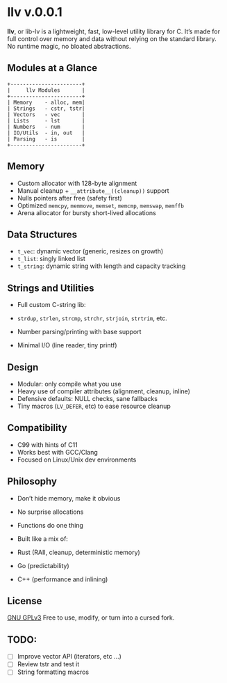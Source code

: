 # llv v.0.0.1

**llv**, or lib-lv is a lightweight, fast, low-level utility library for C. It’s made for full control over memory and data without relying on the standard library. No runtime magic, no bloated abstractions.

## Modules at a Glance

```
+-----------------------+
|     llv Modules       |
+-----------------------+
| Memory    - alloc, mem|
| Strings   - cstr, tstr|
| Vectors   - vec       |
| Lists     - lst       |
| Numbers   - num       |
| IO/Utils  - in, out   |
| Parsing   - is        |
+-----------------------+
```

## Memory

* Custom allocator with 128-byte alignment
* Manual cleanup + `__attribute__((cleanup))` support
* Nulls pointers after free (safety first)
* Optimized `memcpy`, `memmove`, `memset`, `memcmp`, `memswap`, `memffb`
* Arena allocator for bursty short-lived allocations

## Data Structures

* `t_vec`: dynamic vector (generic, resizes on growth)
* `t_list`: singly linked list
* `t_string`: dynamic string with length and capacity tracking

## Strings and Utilities

* Full custom C-string lib:

* `strdup`, `strlen`, `strcmp`, `strchr`, `strjoin`, `strtrim`, etc.
* Number parsing/printing with base support
* Minimal I/O (line reader, tiny printf)

## Design

* Modular: only compile what you use
* Heavy use of compiler attributes (alignment, cleanup, inline)
* Defensive defaults: NULL checks, sane fallbacks
* Tiny macros (`LV_DEFER`, etc) to ease resource cleanup

## Compatibility

* C99 with hints of C11
* Works best with GCC/Clang
* Focused on Linux/Unix dev environments

## Philosophy

* Don’t hide memory, make it obvious
* No surprise allocations
* Functions do one thing
* Built like a mix of:

* Rust (RAII, cleanup, deterministic memory)
* Go (predictability)
* C++ (performance and inlining)

## License

[GNU GPLv3](https://www.gnu.org/licenses/)
Free to use, modify, or turn into a cursed fork.

## TODO:

- [ ] Improve vector API (iterators, etc ...)
- [ ] Review tstr and test it
- [ ] String formatting macros

